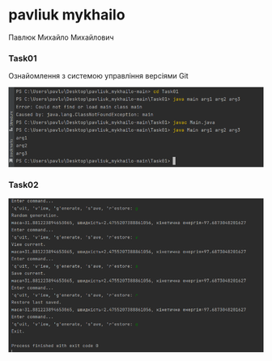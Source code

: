 # pavliuk mykhailo
Павлюк Михайло Михайлович 
<br/>

### Task01
Ознайомлення з системою управління версіями Git

![Image alt](https://github.com/m1r4sh/pavliuk_mykhailo/blob/main/progrram.png)
### Task02
![Image alt](https://github.com/m1r4sh/pavliuk_mykhailo/blob/main/prorgam2.png)


